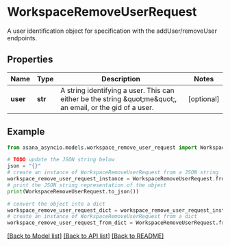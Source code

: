 # WorkspaceRemoveUserRequest

A user identification object for specification with the addUser/removeUser endpoints.

## Properties

Name | Type | Description | Notes
------------ | ------------- | ------------- | -------------
**user** | **str** | A string identifying a user. This can either be the string \&quot;me\&quot;, an email, or the gid of a user. | [optional] 

## Example

```python
from asana_asyncio.models.workspace_remove_user_request import WorkspaceRemoveUserRequest

# TODO update the JSON string below
json = "{}"
# create an instance of WorkspaceRemoveUserRequest from a JSON string
workspace_remove_user_request_instance = WorkspaceRemoveUserRequest.from_json(json)
# print the JSON string representation of the object
print(WorkspaceRemoveUserRequest.to_json())

# convert the object into a dict
workspace_remove_user_request_dict = workspace_remove_user_request_instance.to_dict()
# create an instance of WorkspaceRemoveUserRequest from a dict
workspace_remove_user_request_from_dict = WorkspaceRemoveUserRequest.from_dict(workspace_remove_user_request_dict)
```
[[Back to Model list]](../README.md#documentation-for-models) [[Back to API list]](../README.md#documentation-for-api-endpoints) [[Back to README]](../README.md)


